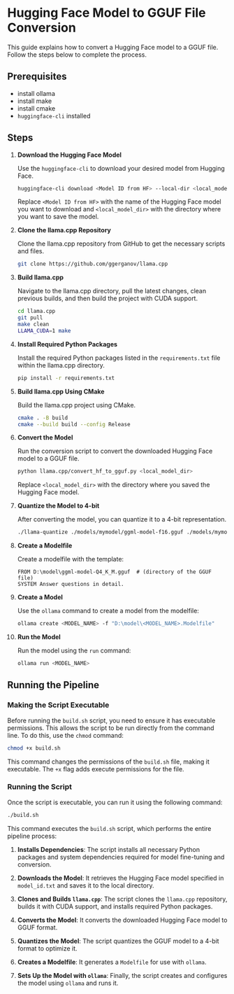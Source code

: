 # Hugging Face Model to GGUF File Conversion

This guide explains how to convert a Hugging Face model to a GGUF file. Follow the steps below to complete the process.

## Prerequisites

- install ollama
- install make
- install cmake
- `huggingface-cli` installed

## Steps

1. **Download the Hugging Face Model**

   Use the `huggingface-cli` to download your desired model from Hugging Face.
    ```bash
   huggingface-cli download <Model ID from HF> --local-dir <local_model_dir>
   ```
   Replace `<Model ID from HF>` with the name of the Hugging Face model you want to download and `<local_model_dir>` with the directory where you want to save the model.

2. **Clone the llama.cpp Repository**

   Clone the llama.cpp repository from GitHub to get the necessary scripts and files.
    ```bash
   git clone https://github.com/ggerganov/llama.cpp
   ```

3. **Build llama.cpp**

   Navigate to the llama.cpp directory, pull the latest changes, clean previous builds, and then build the project with CUDA support.
    ```bash
   cd llama.cpp
   git pull
   make clean
   LLAMA_CUDA=1 make
   ```

4. **Install Required Python Packages**

   Install the required Python packages listed in the `requirements.txt` file within the llama.cpp directory.
    ```bash
   pip install -r requirements.txt
   ```

5. **Build llama.cpp Using CMake**

   Build the llama.cpp project using CMake.
    ```bash
   cmake . -B build
   cmake --build build --config Release 
   ```

6. **Convert the Model**

   Run the conversion script to convert the downloaded Hugging Face model to a GGUF file.
    ```bash
   python llama.cpp/convert_hf_to_gguf.py <local_model_dir>
   ```
   Replace `<local_model_dir>` with the directory where you saved the Hugging Face model.

7. **Quantize the Model to 4-bit**

   After converting the model, you can quantize it to a 4-bit representation.
    ```bash
   ./llama-quantize ./models/mymodel/ggml-model-f16.gguf ./models/mymodel/ggml-model-Q4_K_M.gguf Q4_K_M
   ```

8. **Create a Modelfile**

   Create a modelfile with the template:
    ```
    FROM D:\model\ggml-model-Q4_K_M.gguf  # (directory of the GGUF file)
    SYSTEM Answer questions in detail.
    ```

9. **Create a Model**

   Use the `ollama` command to create a model from the modelfile:
    ```bash
   ollama create <MODEL_NAME> -f "D:\model\<MODEL_NAME>.Modelfile"
   ```

10. **Run the Model**

    Run the model using the `run` command:
    ```bash
    ollama run <MODEL_NAME>
    ```


## Running the Pipeline

### Making the Script Executable

Before running the `build.sh` script, you need to ensure it has executable permissions. This allows the script to be run directly from the command line. To do this, use the `chmod` command:

```bash
chmod +x build.sh
```

This command changes the permissions of the `build.sh` file, making it executable. The `+x` flag adds execute permissions for the file.

### Running the Script

Once the script is executable, you can run it using the following command:

```bash
./build.sh
```

This command executes the `build.sh` script, which performs the entire pipeline process:

1. **Installs Dependencies**: The script installs all necessary Python packages and system dependencies required for model fine-tuning and conversion.
   
2. **Downloads the Model**: It retrieves the Hugging Face model specified in `model_id.txt` and saves it to the local directory.
   
3. **Clones and Builds `llama.cpp`**: The script clones the `llama.cpp` repository, builds it with CUDA support, and installs required Python packages.
   
4. **Converts the Model**: It converts the downloaded Hugging Face model to GGUF format.
   
5. **Quantizes the Model**: The script quantizes the GGUF model to a 4-bit format to optimize it.
   
6. **Creates a Modelfile**: It generates a `Modelfile` for use with `ollama`.
   
7. **Sets Up the Model with `ollama`**: Finally, the script creates and configures the model using `ollama` and runs it.

